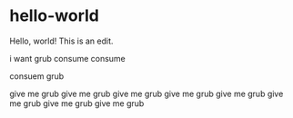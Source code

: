 # hello-world

Hello, world! This is an edit.

i want grub
consume
consume

consuem grub

give me grub give me grub give me grub give me grub give me grub give me grub give me grub give me grub 
